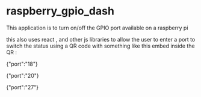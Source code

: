 # raspberry_gpio_dash


This application is to turn on/off the GPIO port available on a raspberry pi


this also uses react , and other js libraries to allow the user to enter a port to switch the status using a QR code with something like this embed inside the QR :

{"port":"18"} 

{"port":"20"} 

{"port":"27"} 
